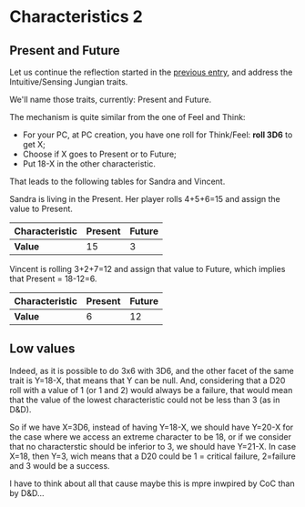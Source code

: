 # Characteristics 2

## Present and Future

Let us continue the reflection started in the [previous entry](20200825-3.md), and address the Intuitive/Sensing Jungian traits.

We'll name those traits, currently: Present and Future.

The mechanism is quite similar from the one of Feel and Think:

* For your PC, at PC creation, you have one roll for Think/Feel: **roll 3D6** to get X;
* Choose if X goes to Present or to Future;
* Put 18-X in the other characteristic.

That leads to the following tables for Sandra and Vincent.

Sandra is living in the Present. Her player rolls 4+5+6=15 and assign the value to Present.

Characteristic | Present | Future 
--- | --- | ---
**Value** |  15 | 3 |

Vincent is rolling 3+2+7=12 and assign that value to Future, which implies that Present = 18-12=6.

Characteristic | Present | Future 
--- | --- | ---
**Value** |  6 | 12 |

## Low values

Indeed, as it is possible to do 3x6 with 3D6, and the other facet of the same trait is Y=18-X, that means that Y can be null. And, considering that a D20 roll with a value of 1 (or 1 and 2) would always be a failure, that would mean that the value of the lowest characteristic could not be less than 3 (as in D&D).

So if we have X=3D6, instead of having Y=18-X, we should have Y=20-X for the case where we access an extreme character to be 18, or if we consider that no characterstic should be inferior to 3, we should have Y=21-X. In case X=18, then Y=3, wich means that a D20 could be 1 = critical failure, 2=failure and 3 would be a success.

I have to think about all that cause maybe this is mpre inwpired by CoC than by D&D...


